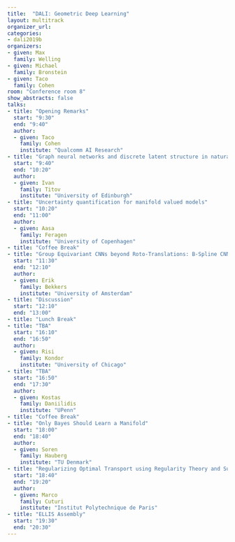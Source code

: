 ```yaml
---
title:  "DALI: Geometric Deep Learning"
layout: multitrack
organizer_url:
categories:
- dali2019b
organizers:
- given: Max
  family: Welling
- given: Michael
  family: Bronstein
- given: Taco
  family: Cohen
room: "Conference room 8"
show_abstracts: false
talks:
- title: "Opening Remarks"
  start: "9:30"
  end: "9:40"
  author:
  - given: Taco
    family: Cohen
    institute: "Qualcomm AI Research"
- title: "Graph neural networks and discrete latent structure in natural language processing"
  start: "9:40"
  end: "10:20"
  author:
  - given: Ivan
    family: Titov
    institute: "University of Edinburgh"
- title: "Uncertainty quantification for manifold valued models"
  start: "10:20"
  end: "11:00"
  author:
  - given: Aasa
    family: Feragen
    institute: "University of Copenhagen"
- title: "Coffee Break"
- title: "Group Equivariant CNNs beyond Roto-Translations: B-Spline CNNs on Lie Groups"
  start: "11:30"
  end: "12:10"
  author:
  - given: Erik
    family: Bekkers
    institute: "University of Amsterdam"
- title: "Discussion"
  start: "12:10"
  end: "13:00"
- title: "Lunch Break"
- title: "TBA"
  start: "16:10"
  end: "16:50"
  author:
  - given: Risi
    family: Kondor
    institute: "University of Chicago"
- title: "TBA"
  start: "16:50"
  end: "17:30"
  author:
  - given: Kostas
    family: Daniilidis
    institute: "UPenn"
- title: "Coffee Break"
- title: "Only Bayes Should Learn a Manifold"
  start: "18:00"
  end: "18:40"
  author:
  - given: Soren
    family: Hauberg
    institute: "TU Denmark"
- title: "Regularizing Optimal Transport using Regularity Theory and Subspace Projections"
  start: "18:40"
  end: "19:20"
  author:
  - given: Marco
    family: Cuturi
    institute: "Institut Polytechnique de Paris"
- title: "ELLIS Assembly"
  start: "19:30"
  end: "20:30"
---
```

